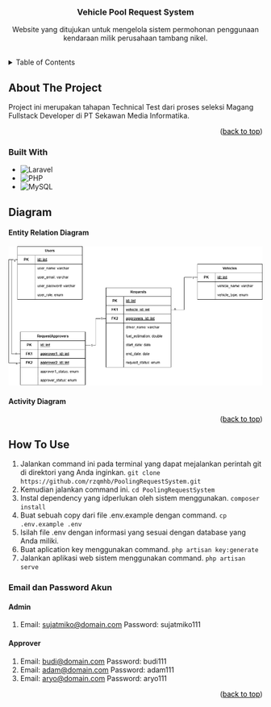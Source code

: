 <a id="readme-top"></a>
<div align="center">
    <h3 align="center">Vehicle Pool Request System</h3>
    <p align="center">
        Website yang ditujukan untuk mengelola sistem permohonan penggunaan kendaraan milik perusahaan tambang nikel.
    </p>
</div>


<br>
<details>
    <summary>Table of Contents</summary>
    <ol>
        <li>
            <a href="#about-the-project" style="color: black;">About The Project</a>
            <ul>
                <li><a href="#built-with" style="color: black;">Built With</a></li>
            </ul>
        </li>
        <li>
            <a href="#diagram" style="color: black;">Diagram<a>
            <ul>
                <li><a href="#entity-relation-diagram" style="color: black">Entity Relation Diagram</a></li>
                <li><a href="#activity-diagram" style="color: black">Activity Diagram</a></li>
            </ul>
        </li>
        <li><a href="#how-to-use" style="color: black;">How to Use</a></li>
    </ol>
</details>


## About The Project

Project ini merupakan tahapan Technical Test dari proses seleksi Magang Fullstack Developer di PT Sekawan Media Informatika.

<p align="right">(<a href="#readme-top" style="color: black;">back to top</a>)</p>

### Built With

* ![Laravel]
* ![PHP]
* ![MySQL]

## Diagram

#### Entity Relation Diagram
<img src="public/diagrams/EntityRelationDiagram.png" alt="" height="">

#### Activity Diagram

<p align="right">(<a href="#readme-top" style="color: black;">back to top</a>)</p>

## How To Use

1. Jalankan command ini pada terminal yang dapat mejalankan perintah git di direktori yang Anda inginkan.
   ```git clone https://github.com/rzqmhb/PoolingRequestSystem.git```
2. Kemudian jalankan command ini.
   ```cd PoolingRequestSystem```
3. Instal dependency yang idperlukan oleh sistem menggunakan.
   ```composer install```
4. Buat sebuah copy dari file .env.example dengan command.
   ```cp .env.example .env```
5. Isilah file .env dengan informasi yang sesuai dengan database yang Anda miliki.
6. Buat aplication key menggunakan command.
   ```php artisan key:generate```
7. Jalankan aplikasi web sistem menggunakan command.
   ```php artisan serve```

### Email dan Password Akun

#### Admin

1. Email: sujatmiko@domain.com
   Password: sujatmiko111

#### Approver

1. Email: budi@domain.com
   Password: budi111
   <br>
2. Email: adam@domain.com
   Password: adam111
   <br>
3. Email: aryo@domain.com
   Password: aryo111

<p align="right">(<a href="#readme-top" style="color: black;">back to top</a>)</p>


[Laravel]: https://badgen.net/badge/Laravel/v10.48.17?icon=https://cdn.worldvectorlogo.com/logos/laravel-2.svg
[PHP]: https://badgen.net/badge/PHP/v8.2.4?icon=https://www.php.net/images/logos/new-php-logo.svg
[MySQL]: https://badgen.net/badge/MySQL/v8.2.4?icon=https://cdn.worldvectorlogo.com/logos/mysql-3.svg
